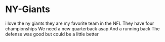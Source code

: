 # NY-Giants
i love the ny giants
they are my favorite team in the NFL
They have four championships
We need a new quarterback asap
And a running back
The defense was good but could be a little better
